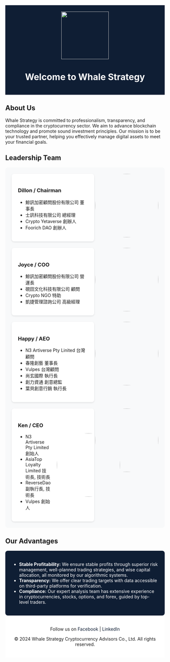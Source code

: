 <!-- Header Section -->
<div style="background-color:  #0F1E34; padding: 20px; text-align: center;">
  <img align = "" src="https://github.com/WhaleStrategy/Homepage/assets/174404765/6414aa4c-d1cb-4e00-b1dd-1f812d2e3639)" width="150">
  <h1 style="color: #FFFFFF;">Welcome to Whale Strategy</h1>
</div>

<!-- About Us Section -->
## About Us

Whale Strategy is committed to professionalism, transparency, and compliance in the cryptocurrency sector. We aim to advance blockchain technology and promote sound investment principles. Our mission is to be your trusted partner, helping you effectively manage digital assets to meet your financial goals.

<!-- Leadership Team Section -->
## Leadership Team

<div style="background-color: #F8F9FA; padding: 20px; border-radius: 8px;">

  <!-- Dillon Section -->
  <div style="flex-shrink: 0; margin-left: 20px;">
      <img align="right" src="https://github.com/WhaleStrategy/Homepage/assets/174404765/df4e08ac-b7bc-454b-bcf1-67a2e53ab388" width="200" style="border-radius: 50%;">
    </div>
  <div style="display: flex; align-items: center; margin-bottom: 20px; padding: 20px; background-color: #FFFFFF; border-radius: 8px; box-shadow: 0 2px 5px rgba(0,0,0,0.1);">
    <div style="flex: 1;">
      <h3>Dillon / Chairman</h3>
      <ul>
        <li>鯨訊加密顧問股份有限公司  董事長</li>
        <li>士訊科技有限公司 總經理</li>
        <li>Crypto Yetaverse 創辦人</li>
        <li>Foorich DAO 創辦人</li>
      </ul>
    </div>
    
  </div>

  <!-- Joyce Section -->
  <div style="flex-shrink: 0; margin-left: 20px;">
      <img align="right" src="https://github.com/WhaleStrategy/Homepage/assets/174404765/a26d4832-b75f-4ec1-9725-87ad75e6e6ae" width="200" style="border-radius: 50%;">
    </div>
  <div style="display: flex; align-items: center; margin-bottom: 20px; padding: 20px; background-color: #FFFFFF; border-radius: 8px; box-shadow: 0 2px 5px rgba(0,0,0,0.1);">
    <div style="flex: 1;">
      <h3>Joyce / COO</h3>
      <ul>
        <li>鯨訊加密顧問股份有限公司   營運長</li>
        <li>硯田文化科技有限公司   顧問</li>
        <li>Crypto NGO   特助</li>
        <li>凱捷管理諮詢公司   高級經理</li>
      </ul>
    </div>
    
  </div>

  <!-- Happy Section -->
   <div style="flex-shrink: 0; margin-left: 20px;">
      <img align="right" src="https://github.com/WhaleStrategy/Homepage/assets/174404765/9c828e11-97b4-4a51-9556-ce4337cd9740" width="200" style="border-radius: 50%;">
    </div>
  <div style="display: flex; align-items: center; margin-bottom: 20px; padding: 20px; background-color: #FFFFFF; border-radius: 8px; box-shadow: 0 2px 5px rgba(0,0,0,0.1);">
    <div style="flex: 1;">
      <h3>Happy / AEO</h3>
      <ul>
        <li>N3 Artiverse Pty Linited   台灣顧問</li>
        <li>春隆創藝   董事長</li>
        <li>Vulpes   台灣顧問</li>
        <li>尚玄國際   執行長</li>
        <li>創力資通   創意總監</li>
        <li>葉貝創意行銷   執行長</li>
      </ul>
    </div>
   
  </div>

  <!-- Ken Section -->
  <div style="flex-shrink: 0; margin-left: 20px;">
      <img align="right" src="https://github.com/WhaleStrategy/Homepage/assets/174404765/e08ac071-f572-4b81-8930-a12ee72564c1" width="200" style="border-radius: 50%;">
    </div>
  <div style="display: flex; align-items: center; padding: 20px; background-color: #FFFFFF; border-radius: 8px; box-shadow: 0 2px 5px rgba(0,0,0,0.1);">
    <div style="flex: 1;">
      <h3>Ken / CEO</h3>
      <ul>
        <li>N3 Artiverse Pty Limited   創始人</li>
        <li>AsiaTop Loyalty Limited   技術長, 技術長</li>
        <li>ReverseDao   副執行長, 技術長</li>
        <li>Vulpes   創始人</li>
      </ul>
    </div>
    <div style="flex-shrink: 0; margin-left: 20px;">
      <img src="https://github.com/WhaleStrategy/Homepage/assets/174404765/e08ac071-f572-4b81-8930-a12ee72564c1" width="200" style="border-radius: 50%;">
    </div>
  </div>

</div>

<!-- Our Advantages Section -->
## Our Advantages

<div style="background-color: #0F1E34; color: #FFFFFF; padding: 20px; border-radius: 8px;">
  <ul>
    <li><strong>Stable Profitability:</strong> We ensure stable profits through superior risk management, well-planned trading strategies, and wise capital allocation, all monitored by our algorithmic systems.</li>
    <li><strong>Transparency:</strong> We offer clear trading targets with data accessible on third-party platforms for verification.</li>
    <li><strong>Compliance:</strong> Our expert analysis team has extensive experience in cryptocurrencies, stocks, options, and forex, guided by top-level traders.</li>
  </ul>
</div>

<!-- Footer Section -->
<div style="background-color: #FFFFFF; padding: 20px; text-align: center;">
  <p>Follow us on <a href="https://www.facebook.com/whalestrategy" style="color: #0F1E34; text-decoration: none;">Facebook</a> | <a href="https://www.linkedin.com/company/whale-strategy" style="color: #0F1E34; text-decoration: none;">LinkedIn</a></p>
  <p>© 2024 Whale Strategy Cryptocurrency Advisors Co., Ltd. All rights reserved.</p>
</div>
